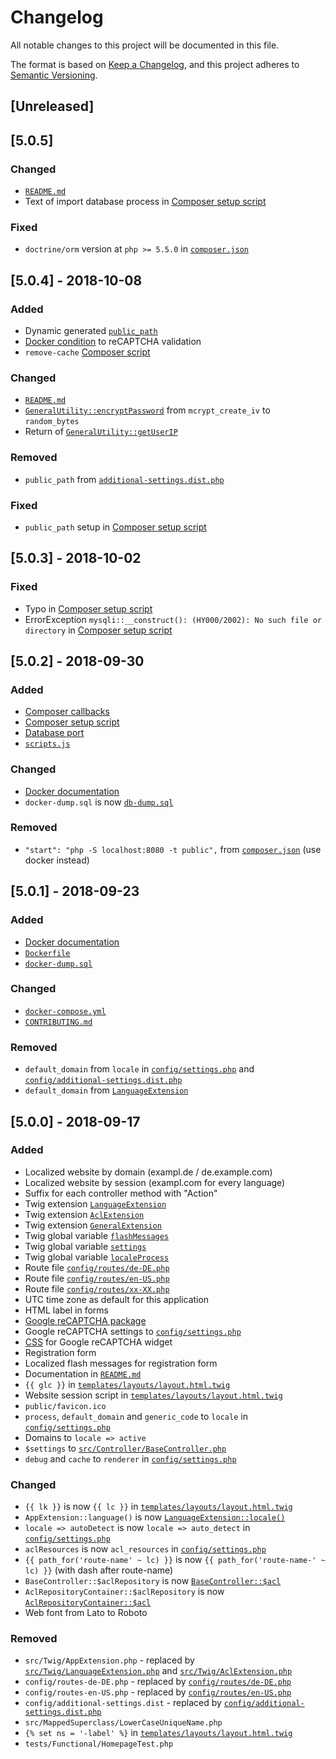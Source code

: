 # Changelog
All notable changes to this project will be documented in this file.

The format is based on [Keep a Changelog](https://keepachangelog.com/en/1.0.0/),
and this project adheres to [Semantic Versioning](https://semver.org/spec/v2.0.0.html).

## [Unreleased]

## [5.0.5]
### Changed
- [`README.md`](https://github.com/InsanityMeetsHH/Slim-Skeleton/blob/master/README.md)
- Text of import database process in [Composer setup script](https://github.com/InsanityMeetsHH/Slim-Skeleton/blob/master/src/Composer/Setup.php#L152)

### Fixed
- `doctrine/orm` version at `php >= 5.5.0` in [`composer.json`](https://github.com/InsanityMeetsHH/Slim-Skeleton/blob/master/composer.json#L24)

## [5.0.4] - 2018-10-08
### Added
- Dynamic generated [`public_path`](https://github.com/InsanityMeetsHH/Slim-Skeleton/blob/master/config/settings.php#L7)
- [Docker condition](https://github.com/InsanityMeetsHH/Slim-Skeleton/blob/master/src/Controller/UserController.php#L77) to reCAPTCHA validation
- `remove-cache` [Composer script](https://github.com/InsanityMeetsHH/Slim-Skeleton/blob/master/composer.json#L52)

### Changed
- [`README.md`](https://github.com/InsanityMeetsHH/Slim-Skeleton/blob/master/README.md)
- [`GeneralUtility::encryptPassword`](https://github.com/InsanityMeetsHH/Slim-Skeleton/blob/master/src/Utility/GeneralUtility.php#L15) from `mcrypt_create_iv` to `random_bytes`
- Return of [`GeneralUtility::getUserIP`](https://github.com/InsanityMeetsHH/Slim-Skeleton/blob/master/src/Utility/GeneralUtility.php#L124)

### Removed
- `public_path` from [`additional-settings.dist.php`](https://github.com/InsanityMeetsHH/Slim-Skeleton/blob/master/config/additional-settings.dist.php)

### Fixed
- `public_path` setup in [Composer setup script](https://github.com/InsanityMeetsHH/Slim-Skeleton/blob/master/src/Composer/Setup.php#L203)

## [5.0.3] - 2018-10-02
### Fixed
- Typo in [Composer setup script](https://github.com/InsanityMeetsHH/Slim-Skeleton/blob/master/src/Composer/Setup.php)
- ErrorException `mysqli::__construct(): (HY000/2002): No such file or directory` in [Composer setup script](https://github.com/InsanityMeetsHH/Slim-Skeleton/blob/master/src/Composer/Setup.php)

## [5.0.2] - 2018-09-30
### Added
- [Composer callbacks](https://github.com/InsanityMeetsHH/Slim-Skeleton/blob/master/composer.json#L55)
- [Composer setup script](https://github.com/InsanityMeetsHH/Slim-Skeleton/blob/master/src/Composer/Setup.php)
- [Database port](https://github.com/InsanityMeetsHH/Slim-Skeleton/blob/master/config/settings.php#L57)
- [`scripts.js`](https://github.com/InsanityMeetsHH/Slim-Skeleton/blob/master/public/js/scripts.js)

### Changed
- [Docker documentation](https://github.com/InsanityMeetsHH/Slim-Skeleton#installation-with-docker)
- `docker-dump.sql` is now [`db-dump.sql`](https://github.com/InsanityMeetsHH/Slim-Skeleton/blob/master/sql/db-dump.sql)

### Removed
- `"start": "php -S localhost:8080 -t public",` from [`composer.json`](https://github.com/InsanityMeetsHH/Slim-Skeleton/blob/master/composer.json) (use docker instead)

## [5.0.1] - 2018-09-23
### Added
- [Docker documentation](https://github.com/InsanityMeetsHH/Slim-Skeleton#installation-with-docker)
- [`Dockerfile`](https://github.com/InsanityMeetsHH/Slim-Skeleton/blob/master/Dockerfile)
- [`docker-dump.sql`](https://github.com/InsanityMeetsHH/Slim-Skeleton/blob/master/sql/docker-dump.sql)

### Changed
- [`docker-compose.yml`](https://github.com/InsanityMeetsHH/Slim-Skeleton/blob/master/docker-compose.yml)
- [`CONTRIBUTING.md`](https://github.com/InsanityMeetsHH/Slim-Skeleton/blob/master/CONTRIBUTING.md)

### Removed
- `default_domain` from `locale` in [`config/settings.php`](https://github.com/InsanityMeetsHH/Slim-Skeleton/blob/master/config/settings.php#L32) and [`config/additional-settings.dist.php`](https://github.com/InsanityMeetsHH/Slim-Skeleton/blob/master/config/additional-settings.dist.php#L23)
- `default_domain` from [`LanguageExtension`](https://github.com/InsanityMeetsHH/Slim-Skeleton/blob/master/src/Twig/LanguageExtension.php#L79)

## [5.0.0] - 2018-09-17
### Added
- Localized website by domain (exampl.de / de.example.com)
- Localized website by session (exampl.com for every language)
- Suffix for each controller method with "Action"
- Twig extension [`LanguageExtension`](https://github.com/InsanityMeetsHH/Slim-Skeleton/blob/master/src/Twig/LanguageExtension.php)
- Twig extension [`AclExtension`](https://github.com/InsanityMeetsHH/Slim-Skeleton/blob/master/src/Twig/AclExtension.php)
- Twig extension [`GeneralExtension`](https://github.com/InsanityMeetsHH/Slim-Skeleton/blob/master/src/Twig/GeneralExtension.php)
- Twig global variable [`flashMessages`](https://github.com/InsanityMeetsHH/Slim-Skeleton/blob/master/src/Twig/GeneralExtension.php#L23)
- Twig global variable [`settings`](https://github.com/InsanityMeetsHH/Slim-Skeleton/blob/master/src/Twig/GeneralExtension.php#L22)
- Twig global variable [`localeProcess`](https://github.com/InsanityMeetsHH/Slim-Skeleton/blob/master/src/Twig/GeneralExtension.php#L24)
- Route file [`config/routes/de-DE.php`](https://github.com/InsanityMeetsHH/Slim-Skeleton/blob/master/config/routes/de-DE.php)
- Route file [`config/routes/en-US.php`](https://github.com/InsanityMeetsHH/Slim-Skeleton/blob/master/config/routes/en-US.php)
- Route file [`config/routes/xx-XX.php`](https://github.com/InsanityMeetsHH/Slim-Skeleton/blob/master/config/routes/xx-XX.php)
- UTC time zone as default for this application
- HTML label in forms
- [Google reCAPTCHA package](https://github.com/google/recaptcha)
- Google reCAPTCHA settings to [`config/settings.php`](https://github.com/InsanityMeetsHH/Slim-Skeleton/blob/master/config/settings.php#L19)
- [CSS](https://github.com/InsanityMeetsHH/Slim-Skeleton/blob/master/public/css/styles.css#L64) for Google reCAPTCHA widget
- Registration form
- Localized flash messages for registration form
- Documentation in [`README.md`](https://github.com/InsanityMeetsHH/Slim-Skeleton/blob/master/README.md)
- `{{ glc }}` in [`templates/layouts/layout.html.twig`](https://github.com/InsanityMeetsHH/Slim-Skeleton/blob/master/templates/layouts/layout.html.twig#L4)
- Website session script in [`templates/layouts/layout.html.twig`](https://github.com/InsanityMeetsHH/Slim-Skeleton/blob/master/templates/layouts/layout.html.twig#L33)
- `public/favicon.ico`
- `process`, `default_domain` and `generic_code` to `locale` in [`config/settings.php`](https://github.com/InsanityMeetsHH/Slim-Skeleton/blob/master/config/settings.php#L32)
- Domains to `locale => active`
- `$settings` to [`src/Controller/BaseController.php`](https://github.com/InsanityMeetsHH/Slim-Skeleton/blob/master/src/Controller/BaseController.php#L66)
- `debug` and `cache` to `renderer` in [`config/settings.php`](https://github.com/InsanityMeetsHH/Slim-Skeleton/blob/master/config/settings.php#L12)

### Changed
- `{{ lk }}` is now `{{ lc }}` in [`templates/layouts/layout.html.twig`](https://github.com/InsanityMeetsHH/Slim-Skeleton/blob/master/templates/layouts/layout.html.twig#L2)
- `AppExtension::language()` is now [`LanguageExtension::locale()`](https://github.com/InsanityMeetsHH/Slim-Skeleton/blob/master/src/Twig/LanguageExtension.php#L127)
- `locale => autoDetect` is now `locale => auto_detect` in [`config/settings.php`](https://github.com/InsanityMeetsHH/Slim-Skeleton/blob/master/config/settings.php#L34)
- `aclResources` is now `acl_resources` in [`config/settings.php`](https://github.com/InsanityMeetsHH/Slim-Skeleton/blob/master/config/settings.php#L65)
- `{{ path_for('route-name' ~ lc) }}` is now `{{ path_for('route-name-' ~ lc) }}` (with dash after route-name)
- `BaseController::$aclRepository` is now [`BaseController::$acl`](https://github.com/InsanityMeetsHH/Slim-Skeleton/blob/master/src/Controller/BaseController.php#L17)
- `AclRepositoryContainer::$aclRepository` is now [`AclRepositoryContainer::$acl`](https://github.com/InsanityMeetsHH/Slim-Skeleton/blob/master/src/Container/AclRepositoryContainer.php#L12)
- Web font from Lato to Roboto

### Removed
- `src/Twig/AppExtension.php` - replaced by [`src/Twig/LanguageExtension.php`](https://github.com/InsanityMeetsHH/Slim-Skeleton/blob/master/src/Twig/LanguageExtension.php) and [`src/Twig/AclExtension.php`](https://github.com/InsanityMeetsHH/Slim-Skeleton/blob/master/src/Twig/AclExtension.php)
- `config/routes-de-DE.php` - replaced by [`config/routes/de-DE.php`](https://github.com/InsanityMeetsHH/Slim-Skeleton/blob/master/config/routes/de-DE.php)
- `config/routes-en-US.php` - replaced by [`config/routes/en-US.php`](https://github.com/InsanityMeetsHH/Slim-Skeleton/blob/master/config/routes/en-US.php)
- `config/additional-settings.dist` - replaced by [`config/additional-settings.dist.php`](https://github.com/InsanityMeetsHH/Slim-Skeleton/blob/master/config/additional-settings.dist.php)
- `src/MappedSuperclass/LowerCaseUniqueName.php`
- `{% set ns = '-label' %}` in [`templates/layouts/layout.html.twig`](https://github.com/InsanityMeetsHH/Slim-Skeleton/blob/master/templates/layouts/layout.html.twig)
- `tests/Functional/HomepageTest.php`

